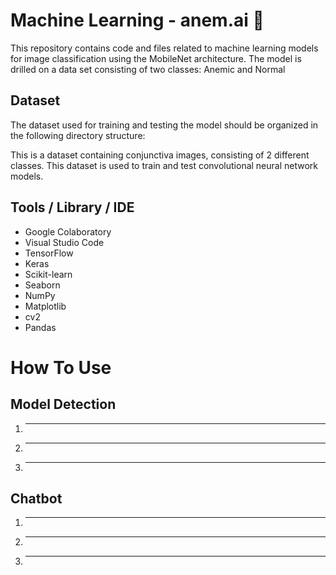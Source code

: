 # Machine Learning - anem.ai 🤖
This repository contains code and files related to machine learning models for image classification using the MobileNet architecture. The model is drilled on a data set consisting of two classes: Anemic and Normal

## Dataset
The dataset used for training and testing the model should be organized in the following directory structure:

This is a dataset containing conjunctiva images, consisting of 2 different classes. This dataset is used to train and test convolutional neural network models.

## Tools / Library / IDE
- Google Colaboratory
- Visual Studio Code
- TensorFlow
- Keras
- Scikit-learn
- Seaborn
- NumPy
- Matplotlib
- cv2
- Pandas

# How To Use
## Model Detection
1. ---
2. ---
3. ---

## Chatbot
1. ---
2. ---
3. ---
